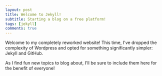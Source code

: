 ```yaml
---
layout: post
title: Welcome to Jekyll!
subtitle: Starting a blog on a free platform!
tags: [jekyll]
comments: true
---
```


Welcome to my completely reworked website!  This time, I've dropped the complexity of Wordpress and opted for something significantly simpler:  Jekyll and GitHub.  

As I find fun new topics to blog about, I'll be sure to include them here for the benefit of everyone!